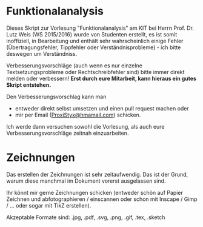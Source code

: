Funktionalanalysis
===========
Dieses Skript zur Vorlesung "Funktionalanalysis" am KIT bei
Herrn Prof. Dr. Lutz Weis (WS 2015/2016) wurde von Studenten erstellt, es ist somit 
inoffiziell, in Bearbeitung und enthält sehr wahrscheinlich einige
Fehler (Übertragungsfehler, Tippfehler oder
Verständnisprobleme) - ich bitte deswegen um Verständniss.

Verbesserungsvorschläge (auch wenn es nur einzelne Textsetzungsprobleme oder
Rechtschreibfehler sind) bitte immer direkt melden oder verbessern!
**Erst durch eure Mitarbeit, kann hieraus ein gutes Skript entstehen.**

Den Verbesserungsvorschlag kann man
* entweder direkt selbst umsetzen und einen pull request machen oder
* mir per Email (ProxiStyx@hmamail.com) schicken.

Ich werde dann versuchen sowohl die Vorlesung, als auch eure Verbesserungsvorschläge zeitnah einzuarbeiten.

Zeichnungen
===========
Das erstellen der Zeichnungen ist sehr zeitaufwendig. Das ist der
Grund, warum diese manchmal im Dokument vorerst ausgelassen sind.

Ihr könnt mir gerne Zeichnungen schicken (entweder schön auf Papier
Zeichnen und abfotographieren / einscannen oder schon mit Inscape /
Gimp / ... oder sogar mit TikZ erstellen).

Akzeptable Formate sind: .jpg, .pdf, .svg, .png, .gif, .tex, .sketch